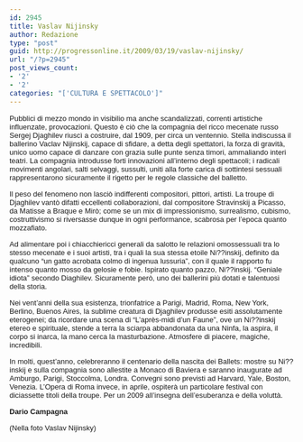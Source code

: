 ```yaml
---
id: 2945
title: Vaslav Nijinsky
author: Redazione
type: "post"
guid: http://progressonline.it/2009/03/19/vaslav-nijinsky/
url: "/?p=2945"
post_views_count:
- '2'
- '2'
categories: "['CULTURA E SPETTACOLO']"
---
```


<font face="Tahoma, sans-serif"><font size="2">Pubblici di mezzo mondo in visibilio ma anche scandalizzati, correnti artistiche influenzate, provocazioni. Questo è ciò che la compagnia del ricco mecenate russo Sergej Djaghilev riuscì a costruire, dal 1909, per circa un ventennio. Stella indiscussa il ballerino Vaclav Nijinskij, capace di sfidare, a detta degli spettatori, la forza di gravità, unico uomo capace di danzare con grazia sulle punte senza timori, ammaliando interi teatri. La compagnia introdusse forti innovazioni all’interno degli spettacoli; i radicali movimenti angolari, salti selvaggi, sussulti, uniti alla forte carica di sottintesi sessuali rappresentarono sicuramente il rigetto per le regole classiche del balletto. </font></font>

<font face="Tahoma, sans-serif"><font size="2">Il peso del fenomeno non lasciò indifferenti compositori, pittori, artisti. La troupe di Djaghilev vantò difatti eccellenti collaborazioni, dal compositore Stravinskij a Picasso, da Matisse a Braque e Mirò; come se un mix di impressionismo, surrealismo, cubismo, costruttivismo si riversasse dunque in ogni performance, scabrosa per l’epoca quanto mozzafiato. </font></font>

<font face="Tahoma, sans-serif"><font size="2">Ad alimentare poi i chiacchiericci generali da salotto le relazioni omossessuali tra lo stesso mecenate e i suoi artisti, tra i quali la sua stessa etoile Ni??inskij, definito da qualcuno “un gatto acrobata colmo di ingenua lussuria”, con il quale il rapporto fu intenso quanto mosso da gelosie e fobie. Ispirato quanto pazzo, Ni??inskij. “Geniale idiota” secondo Diaghilev. Sicuramente però, uno dei ballerini più dotati e talentuosi della storia. </font></font>

<font face="Tahoma, sans-serif"><font size="2">Nei vent’anni della sua esistenza, trionfatrice a Parigi, Madrid, Roma, New York, Berlino, Buenos Aires, la sublime creatura di Djaghilev produsse esiti assolutamente eterogenei; da ricordare una scena di “L’après-midi d’un Faune”, ove un Ni??inskij etereo e spirituale, stende a terra la sciarpa abbandonata da una Ninfa, la aspira, il corpo si inarca, la mano cerca la masturbazione. Atmosfere di piacere, magiche, incredibili. </font></font>

<font face="Tahoma, sans-serif"><font size="2">In molti, quest’anno, celebreranno il centenario della nascita dei Ballets: mostre su Ni??inskij e sulla compagnia sono allestite a Monaco di Baviera e saranno inaugurate ad Amburgo, Parigi, Stoccolma, Londra. Convegni sono previsti ad Harvard, Yale, Boston, Venezia. L’Opera di Roma invece, in aprile, ospiterà un particolare festival con diciassette titoli della troupe. Per un 2009 all’insegna dell’esuberanza e della voluttà. </font></font>

<font face="Tahoma, sans-serif"><font size="2">**Dario Campagna**</font></font>

<font face="Tahoma, sans-serif"><font size="2">(Nella foto Vaslav Nijinsky)</font></font>